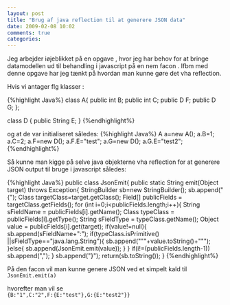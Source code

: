 ```yaml
---
layout: post
title: "Brug af java reflection til at generere JSON data"
date: 2009-02-08 10:02
comments: true 
categories: 
---
```

Jeg arbejder iøjeblikket på en opgave , hvor jeg har behov for at bringe datamodellen ud til behandling i javascript på en nem facon . Ifbm med denne opgave har jeg tænkt på hvordan man kunne gøre det vha reflection.

Hvis vi antager flg klasser :

{%highlight Java%}
class A{
  public int B;
  public int C;
  public D F;
  public D G;
};

class D {
  public String E;
}
{%endhighlight%}

og at de var initialiseret således:
{%highlight Java%}
A a=new A();
a.B=1;
a.C=2;
a.F=new D();
a.F.E="test";
a.G=new D();
a.G.E="test2";
{%endhighlight%}

Så kunne man kigge på selve java objekterne vha reflection for at generere JSON output til bruge i javascript således:

{%highlight Java%}
public class JsonEmit{
  public static String emit(Object target) throws Exception{
     StringBuilder sb=new StringBuilder();
     sb.append("{");
     Class targetClass=target.getClass();
     Field[] publicFields = targetClass.getFields();
     for (int i=0;i<publicFields.length;i++){
       String sFieldName = publicFields[i].getName();
       Class typeClass = publicFields[i].getType();
       String sFieldType = typeClass.getName();
       Object value = publicFields[i].get(target);
       if(value!=null){
         sb.append(sFieldName+":");
         if(typeClass.isPrimitive()
         ||sFieldType=="java.lang.String"){
         sb.append("""+value.toString()+""");
      }else{
        sb.append(JsonEmit.emit(value));
      }
    }
    if(i!=(publicFields.length-1))
      sb.append(",");
  }
 sb.append("}");
 return(sb.toString());
}
{%endhighlight%}

På den facon vil man kunne genere JSON ved et simpelt kald til
<code lang="java">
JsonEmit.emit(a)
</code>

hvorefter man vil se
<code lang="javascript">
{B:"1",C:"2",F:{E:"test"},G:{E:"test2"}}
</code>
